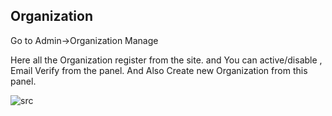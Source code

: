 ## Organization

Go to Admin->Organization Manage

Here all the Organization register from the site. and You can active/disable , Email Verify from the panel. And Also Create new Organization from this panel.

![src](/assets/lms/manage-organization.png)
